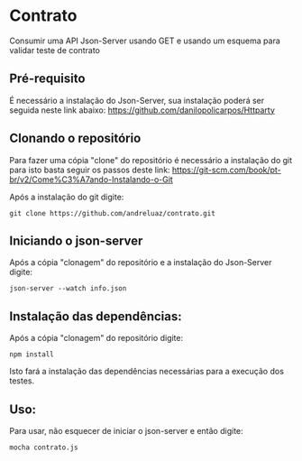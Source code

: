 # Contrato
Consumir uma API Json-Server usando GET e usando um esquema para validar teste de contrato

## Pré-requisito

É necessário a instalação do Json-Server, sua instalação poderá ser seguida neste link abaixo:
https://github.com/danilopolicarpos/Httparty

## Clonando o repositório

Para fazer uma cópia "clone" do repositório é necessário a instalação do git para isto basta seguir os passos deste link:
https://git-scm.com/book/pt-br/v2/Come%C3%A7ando-Instalando-o-Git

Após a instalação do git digite:
```
git clone https://github.com/andreluaz/contrato.git
```
## Iniciando o json-server

Após a cópia "clonagem" do repositório e a instalação do Json-Server digite:
```
json-server --watch info.json
```

## Instalação das dependências:

Após a cópia "clonagem" do repositório digite:
```
npm install
```

Isto fará a instalação das dependências necessárias para a execução dos testes.

## Uso:

Para usar, não esquecer de iniciar o json-server e então digite:

```
mocha contrato.js
```
